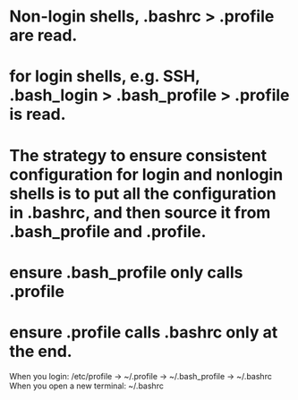 
# Non-login shells, .bashrc > .profile are read.
# for login shells, e.g. SSH, .bash_login > .bash_profile > .profile is read.

# The strategy to ensure consistent configuration for login and nonlogin shells is to put all the configuration in .bashrc, and then source it from .bash_profile and .profile.

# ensure .bash_profile only calls .profile
# ensure .profile calls .bashrc only at the end.

When you login: /etc/profile -> ~/.profile -> ~/.bash_profile -> ~/.bashrc
When you open a new terminal: ~/.bashrc
